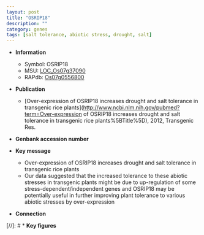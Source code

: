 ```yaml
---
layout: post
title: "OSRIP18"
description: ""
category: genes
tags: [salt tolerance, abiotic stress, drought, salt]
---
```


* **Information**  
    + Symbol: OSRIP18  
    + MSU: [LOC_Os07g37090](http://rice.plantbiology.msu.edu/cgi-bin/ORF_infopage.cgi?orf=LOC_Os07g37090)  
    + RAPdb: [Os07g0556800](http://rapdb.dna.affrc.go.jp/viewer/gbrowse_details/irgsp1?name=Os07g0556800)  

* **Publication**  
    + [Over-expression of OSRIP18 increases drought and salt tolerance in transgenic rice plants](http://www.ncbi.nlm.nih.gov/pubmed?term=Over-expression of OSRIP18 increases drought and salt tolerance in transgenic rice plants%5BTitle%5D), 2012, Transgenic Res.

* **Genbank accession number**  

* **Key message**  
    + Over-expression of OSRIP18 increases drought and salt tolerance in transgenic rice plants
    + Our data suggested that the increased tolerance to these abiotic stresses in transgenic plants might be due to up-regulation of some stress-dependent/independent genes and OSRIP18 may be potentially useful in further improving plant tolerance to various abiotic stresses by over-expression

* **Connection**  

[//]: # * **Key figures**  


